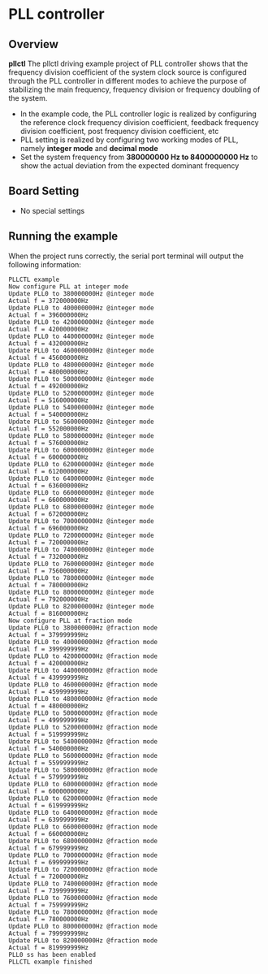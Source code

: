 # PLL controller

## Overview

**pllctl** The pllctl driving example project of PLL controller shows that the frequency division coefficient of the system clock source is configured through the PLL controller in different modes to achieve the purpose of stabilizing the main frequency, frequency division or frequency doubling of the system.
- In the example code, the PLL controller logic is realized by configuring the reference clock frequency division coefficient, feedback frequency division coefficient, post frequency division coefficient, etc
- PLL setting is realized by configuring two working modes of PLL, namely **integer mode** and **decimal mode**
- Set the system frequency from **380000000 Hz to 8400000000 Hz** to show the actual deviation from the expected dominant frequency

## Board Setting

- No special settings

## Running the example

When the project runs correctly, the serial port terminal will output the following information:
```console
PLLCTL example
Now configure PLL at integer mode
Update PLL0 to 380000000Hz @integer mode
Actual f = 372000000Hz
Update PLL0 to 400000000Hz @integer mode
Actual f = 396000000Hz
Update PLL0 to 420000000Hz @integer mode
Actual f = 420000000Hz
Update PLL0 to 440000000Hz @integer mode
Actual f = 432000000Hz
Update PLL0 to 460000000Hz @integer mode
Actual f = 456000000Hz
Update PLL0 to 480000000Hz @integer mode
Actual f = 480000000Hz
Update PLL0 to 500000000Hz @integer mode
Actual f = 492000000Hz
Update PLL0 to 520000000Hz @integer mode
Actual f = 516000000Hz
Update PLL0 to 540000000Hz @integer mode
Actual f = 540000000Hz
Update PLL0 to 560000000Hz @integer mode
Actual f = 552000000Hz
Update PLL0 to 580000000Hz @integer mode
Actual f = 576000000Hz
Update PLL0 to 600000000Hz @integer mode
Actual f = 600000000Hz
Update PLL0 to 620000000Hz @integer mode
Actual f = 612000000Hz
Update PLL0 to 640000000Hz @integer mode
Actual f = 636000000Hz
Update PLL0 to 660000000Hz @integer mode
Actual f = 660000000Hz
Update PLL0 to 680000000Hz @integer mode
Actual f = 672000000Hz
Update PLL0 to 700000000Hz @integer mode
Actual f = 696000000Hz
Update PLL0 to 720000000Hz @integer mode
Actual f = 720000000Hz
Update PLL0 to 740000000Hz @integer mode
Actual f = 732000000Hz
Update PLL0 to 760000000Hz @integer mode
Actual f = 756000000Hz
Update PLL0 to 780000000Hz @integer mode
Actual f = 780000000Hz
Update PLL0 to 800000000Hz @integer mode
Actual f = 792000000Hz
Update PLL0 to 820000000Hz @integer mode
Actual f = 816000000Hz
Now configure PLL at fraction mode
Update PLL0 to 380000000Hz @fraction mode
Actual f = 379999999Hz
Update PLL0 to 400000000Hz @fraction mode
Actual f = 399999999Hz
Update PLL0 to 420000000Hz @fraction mode
Actual f = 420000000Hz
Update PLL0 to 440000000Hz @fraction mode
Actual f = 439999999Hz
Update PLL0 to 460000000Hz @fraction mode
Actual f = 459999999Hz
Update PLL0 to 480000000Hz @fraction mode
Actual f = 480000000Hz
Update PLL0 to 500000000Hz @fraction mode
Actual f = 499999999Hz
Update PLL0 to 520000000Hz @fraction mode
Actual f = 519999999Hz
Update PLL0 to 540000000Hz @fraction mode
Actual f = 540000000Hz
Update PLL0 to 560000000Hz @fraction mode
Actual f = 559999999Hz
Update PLL0 to 580000000Hz @fraction mode
Actual f = 579999999Hz
Update PLL0 to 600000000Hz @fraction mode
Actual f = 600000000Hz
Update PLL0 to 620000000Hz @fraction mode
Actual f = 619999999Hz
Update PLL0 to 640000000Hz @fraction mode
Actual f = 639999999Hz
Update PLL0 to 660000000Hz @fraction mode
Actual f = 660000000Hz
Update PLL0 to 680000000Hz @fraction mode
Actual f = 679999999Hz
Update PLL0 to 700000000Hz @fraction mode
Actual f = 699999999Hz
Update PLL0 to 720000000Hz @fraction mode
Actual f = 720000000Hz
Update PLL0 to 740000000Hz @fraction mode
Actual f = 739999999Hz
Update PLL0 to 760000000Hz @fraction mode
Actual f = 759999999Hz
Update PLL0 to 780000000Hz @fraction mode
Actual f = 780000000Hz
Update PLL0 to 800000000Hz @fraction mode
Actual f = 799999999Hz
Update PLL0 to 820000000Hz @fraction mode
Actual f = 819999999Hz
PLL0 ss has been enabled
PLLCTL example finished
```


